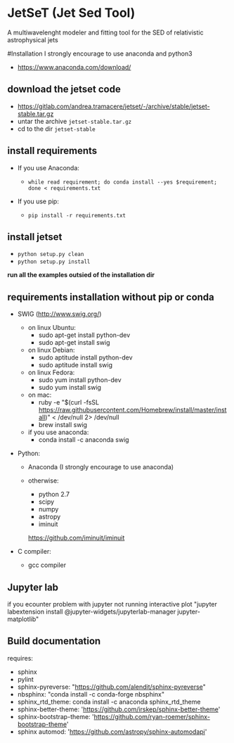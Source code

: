 JetSeT (Jet Sed Tool)
=====================

A multiwavelenght modeler and fitting tool for the SED of relativistic  astrophysical jets







#Installation
 I strongly encourage to use anaconda and python3
 - https://www.anaconda.com/download/

## download the jetset code
- https://gitlab.com/andrea.tramacere/jetset/-/archive/stable/jetset-stable.tar.gz
- untar the  archive  `jetset-stable.tar.gz`
- cd to  the dir `jetset-stable`

## install requirements
    
   - If you use Anaconda: 
     * `while read requirement; do conda install --yes $requirement; done < requirements.txt`
   
   - If you use pip:
     * `pip install -r requirements.txt `


## install jetset
- `python setup.py clean`
- `python setup.py install`

**run all the examples outsied of the installation dir**

requirements installation without pip or conda
---------------------------------
- SWIG (http://www.swig.org/)
    - on linux Ubuntu:
        - sudo apt-get install python-dev
        - sudo apt-get install swig
     - on linux Debian:
        - sudo aptitude install python-dev
        - sudo aptitude install swig
     - on linux Fedora:
        - sudo yum install python-dev
        - sudo yum install swig
     - on mac:
        - ruby -e "$(curl -fsSL https://raw.githubusercontent.com/Homebrew/install/master/install)" < /dev/null 2> /dev/null
        - brew install swig
     - if you use anaconda:
        - conda install -c anaconda swig
        
 - Python:
     - Anaconda (I strongly encourage to use anaconda)
     - otherwise:
        - python 2.7
        - scipy
        - numpy
        - astropy
        - iminuit
        
        https://github.com/iminuit/iminuit
        
 - C compiler:
    - gcc compiler

Jupyter lab
--------------------
if you ecounter problem with jupyter not running interactive plot
"jupyter labextension install @jupyter-widgets/jupyterlab-manager jupyter-matplotlib"

Build documentation
-------------------
 requires: 
    
 - sphinx
 - pylint
 - sphinx-pyreverse: "https://github.com/alendit/sphinx-pyreverse"
 - nbsphinx: "conda install -c conda-forge nbsphinx"
 - sphinx_rtd_theme: conda install -c anaconda sphinx_rtd_theme 
 - sphinx-better-theme: 'https://github.com/irskep/sphinx-better-theme' 
 - sphinx-bootstrap-theme: 'https://github.com/ryan-roemer/sphinx-bootstrap-theme'
 - sphinx automod: 'https://github.com/astropy/sphinx-automodapi'    